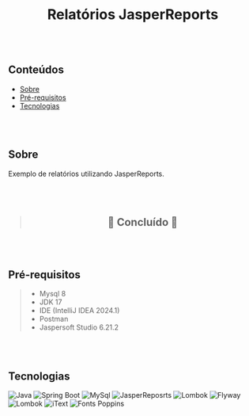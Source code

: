 <h1 align="center">Relatórios JasperReports</h1>

</br></br>

## Conteúdos


* [Sobre](#sobre)
* [Pré-requisitos](#pre-requisitos)
* [Tecnologias](#tecnologias)


</br></br>

## Sobre 
<a id="sobre"></a>
<p align="left">Exemplo de relatórios utilizando JasperReports.</p>

</br></br>

>## <center>  🚧 Concluído 🚧  </center>


</br></br>


## Pré-requisitos <a id="pre-requisitos"></a>
> - Mysql 8
> - JDK 17
> - IDE (IntelliJ IDEA 2024.1)
> - Postman
> - Jaspersoft Studio 6.21.2

</br></br>

## Tecnologias  <a id="tecnologias"></a>

![Java](https://img.shields.io/static/v1?label=Java&message=17&color=green)
![Spring Boot](https://img.shields.io/static/v1?label=spring-boot&message=3.2.5&color=green)
![MySql](https://img.shields.io/static/v1?label=mysql&message=8&color=green)
![JasperReposrts](https://img.shields.io/static/v1?label=open-api&message=6.20.0&color=green)
![Lombok](https://img.shields.io/static/v1?label=lombok&message=1.18.4&color=green)
![Flyway](https://img.shields.io/static/v1?label=model-mapper&message=9.22.3&color=green)
![Lombok](https://img.shields.io/static/v1?label=commons-io&message=1.18.32&color=green)
![iText](https://img.shields.io/static/v1?label=itext&message=2.1.7&color=green)
![Fonts Poppins](https://img.shields.io/static/v1?label=fonts-poppins&message=1&color=green)